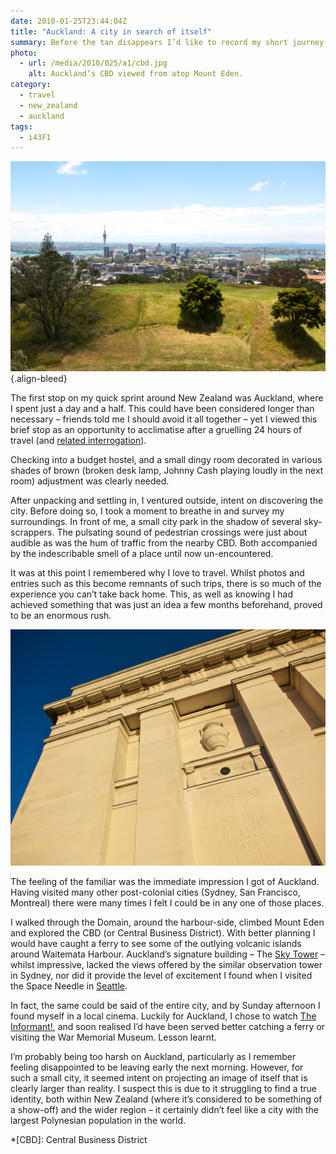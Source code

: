```yaml
---
date: 2010-01-25T23:44:04Z
title: "Auckland: A city in search of itself"
summary: Before the tan disappears I’d like to record my short journey across New Zealand and Australia. So over the next few days, I’ll describe how I ended the decade down-under.
photo:
  - url: /media/2010/025/a1/cbd.jpg
    alt: Auckland’s CBD viewed from atop Mount Eden.
category:
  - travel
  - new_zealand
  - auckland
tags:
  - i43F1
---
```


![Auckland’s CBD viewed from atop Mount Eden.](/media/2010/025/a1/cbd.jpg "Auckland’s CBD viewed from atop Mount Eden.")
{.align-bleed}

The first stop on my quick sprint around New Zealand was Auckland, where I spent just a day and a half. This could have been considered longer than necessary – friends told me I should avoid it all together – yet I viewed this brief stop as an opportunity to acclimatise after a gruelling 24 hours of travel (and [related interrogation][1]).

Checking into a budget hostel, and a small dingy room decorated in various shades of brown (broken desk lamp, Johnny Cash playing loudly in the next room) adjustment was clearly needed.

After unpacking and settling in, I ventured outside, intent on discovering the city. Before doing so, I took a moment to breathe in and survey my surroundings. In front of me, a small city park in the shadow of several sky-scrappers. The pulsating sound of pedestrian crossings were just about audible as was the hum of traffic from the nearby CBD. Both accompanied by the indescribable smell of a place until now un-encountered.

It was at this point I remembered why I love to travel. Whilst photos and entries such as this become remnants of such trips, there is so much of the experience you can’t take back home. This, as well as knowing I had achieved something that was just an idea a few months beforehand, proved to be an enormous rush.

![A section of wall on the outside of the War Memorial Museum.](/media/2010/025/a1/war_memorial_museum.jpg "A section of wall on the outside of the War Memorial Museum, commemorating battles fought in Palestine during World War I.")

The feeling of the familiar was the immediate impression I got of Auckland. Having visited many other post-colonial cities (Sydney, San Francisco, Montreal) there were many times I felt I could be in any one of those places.

I walked through the Domain, around the harbour-side, climbed Mount Eden and explored the CBD (or Central Business District). With better planning I would have caught a ferry to see some of the outlying volcanic islands around Waitemata Harbour. Auckland’s signature building – The [Sky Tower][2] – whilst impressive, lacked the views offered by the similar observation tower in Sydney, nor did it provide the level of excitement I found when I visited the Space Needle in [Seattle][3].

In fact, the same could be said of the entire city, and by Sunday afternoon I found myself in a local cinema. Luckily for Auckland, I chose to watch [The Informant!][4], and soon realised I’d have been served better catching a ferry or visiting the War Memorial Museum. Lesson learnt.

I’m probably being too harsh on Auckland, particularly as I remember feeling disappointed to be leaving early the next morning. However, for such a small city, it seemed intent on projecting an image of itself that is clearly larger than reality. I suspect this is due to it struggling to find a true identity, both within New Zealand (where it’s considered to be something of a show-off) and the wider region – it certainly didn’t feel like a city with the largest Polynesian population in the world.

[1]: /2010/023/a1/lax/
[2]: https://en.wikipedia.org/wiki/Sky_Tower
[3]: /2008/280/a1/seattle/
[4]: https://www.imdb.com/title/tt1130080/

*[CBD]: Central Business District
